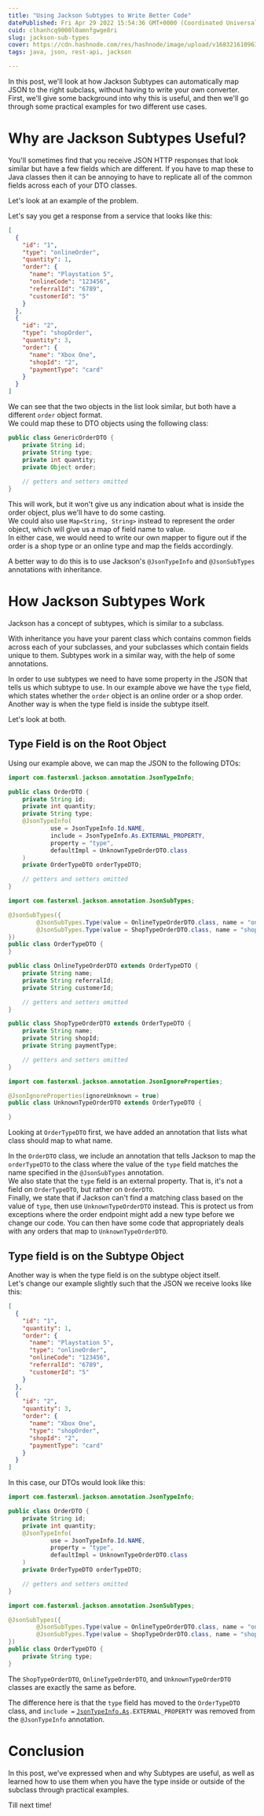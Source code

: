 ```yaml
---
title: "Using Jackson Subtypes to Write Better Code"
datePublished: Fri Apr 29 2022 15:54:36 GMT+0000 (Coordinated Universal Time)
cuid: clhanhcq9000l0amnfgwge8ri
slug: jackson-sub-types
cover: https://cdn.hashnode.com/res/hashnode/image/upload/v1683216109630/c3601d17-97ce-47f6-bf99-6b1c654ff4b8.png
tags: java, json, rest-api, jackson

---
```


In this post, we'll look at how Jackson Subtypes can automatically map JSON to the right subclass, without having to write your own converter.  
First, we'll give some background into why this is useful, and then we'll go through some practical examples for two different use cases.

# Why are Jackson Subtypes Useful?

You'll sometimes find that you receive JSON HTTP responses that look similar but have a few fields which are different. If you have to map these to Java classes then it can be annoying to have to replicate all of the common fields across each of your DTO classes.

Let's look at an example of the problem.

Let's say you get a response from a service that looks like this:

```json
[
  {
    "id": "1",
    "type": "onlineOrder",
    "quantity": 1,
    "order": {
      "name": "Playstation 5",
      "onlineCode": "123456",
      "referralId": "6789",
      "customerId": "5"
    }
  },
  {
    "id": "2",
    "type": "shopOrder",
    "quantity": 3,
    "order": {
      "name": "Xbox One",
      "shopId": "2",
      "paymentType": "card"
    }
  }
]
```

We can see that the two objects in the list look similar, but both have a different `order` object format.  
We could map these to DTO objects using the following class:

```java
public class GenericOrderDTO {
    private String id;
    private String type;
    private int quantity;
    private Object order;
    
    // getters and setters omitted
}
```

This will work, but it won't give us any indication about what is inside the order object, plus we'll have to do some casting.  
We could also use `Map<String, String>` instead to represent the order object, which will give us a map of field name to value.  
In either case, we would need to write our own mapper to figure out if the order is a shop type or an online type and map the fields accordingly.

A better way to do this is to use Jackson's `@JsonTypeInfo` and `@JsonSubTypes` annotations with inheritance.

# How Jackson Subtypes Work

Jackson has a concept of subtypes, which is similar to a subclass.

With inheritance you have your parent class which contains common fields across each of your subclasses, and your subclasses which contain fields unique to them. Subtypes work in a similar way, with the help of some annotations.

In order to use subtypes we need to have some property in the JSON that tells us which subtype to use. In our example above we have the `type` field, which states whether the `order` object is an online order or a shop order. Another way is when the type field is inside the subtype itself.

Let's look at both.

## Type Field is on the Root Object

Using our example above, we can map the JSON to the following DTOs:

```java
import com.fasterxml.jackson.annotation.JsonTypeInfo;

public class OrderDTO {
    private String id;
    private int quantity;
    private String type;
    @JsonTypeInfo(
            use = JsonTypeInfo.Id.NAME,
            include = JsonTypeInfo.As.EXTERNAL_PROPERTY,
            property = "type",
            defaultImpl = UnknownTypeOrderDTO.class
    )
    private OrderTypeDTO orderTypeDTO;

    // getters and setters omitted
}
```

```java
import com.fasterxml.jackson.annotation.JsonSubTypes;

@JsonSubTypes({
        @JsonSubTypes.Type(value = OnlineTypeOrderDTO.class, name = "onlineOrder"),
        @JsonSubTypes.Type(value = ShopTypeOrderDTO.class, name = "shopOrder")
})
public class OrderTypeDTO {
}
```

```java
public class OnlineTypeOrderDTO extends OrderTypeDTO {
    private String name;
    private String referralId;
    private String customerId;

    // getters and setters omitted
}
```

```java
public class ShopTypeOrderDTO extends OrderTypeDTO {
    private String name;
    private String shopId;
    private String paymentType;

    // getters and setters omitted
}
```

```java
import com.fasterxml.jackson.annotation.JsonIgnoreProperties;

@JsonIgnoreProperties(ignoreUnknown = true)
public class UnknownTypeOrderDTO extends OrderTypeDTO {

}
```

Looking at `OrderTypeDTO` first, we have added an annotation that lists what class should map to what name.

In the `OrderDTO` class, we include an annotation that tells Jackson to map the `orderTypeDTO` to the class where the value of the `type` field matches the name specified in the `@JsonSubTypes` annotation.  
We also state that the `type` field is an external property. That is, it's not a field on `OrderTypeDTO`, but rather on `OrderDTO`.  
Finally, we state that if Jackson can't find a matching class based on the value of `type`, then use `UnknownTypeOrderDTO` instead. This is protect us from exceptions where the order endpoint might add a new type before we change our code. You can then have some code that appropriately deals with any orders that map to `UnknownTypeOrderDTO`.

## Type field is on the Subtype Object

Another way is when the type field is on the subtype object itself.  
Let's change our example slightly such that the JSON we receive looks like this:

```json
[
  {
    "id": "1",
    "quantity": 1,
    "order": {
      "name": "Playstation 5",
      "type": "onlineOrder",
      "onlineCode": "123456",
      "referralId": "6789",
      "customerId": "5"
    }
  },
  {
    "id": "2",
    "quantity": 3,
    "order": {
      "name": "Xbox One",
      "type": "shopOrder",
      "shopId": "2",
      "paymentType": "card"
    }
  }
]
```

In this case, our DTOs would look like this:

```java
import com.fasterxml.jackson.annotation.JsonTypeInfo;

public class OrderDTO {
    private String id;
    private int quantity;
    @JsonTypeInfo(
            use = JsonTypeInfo.Id.NAME,
            property = "type",
            defaultImpl = UnknownTypeOrderDTO.class
    )
    private OrderTypeDTO orderTypeDTO;

    // getters and setters omitted
}
```

```java
import com.fasterxml.jackson.annotation.JsonSubTypes;

@JsonSubTypes({
        @JsonSubTypes.Type(value = OnlineTypeOrderDTO.class, name = "onlineOrder"),
        @JsonSubTypes.Type(value = ShopTypeOrderDTO.class, name = "shopOrder")
})
public class OrderTypeDTO {
    private String type;
}
```

The `ShopTypeOrderDTO`, `OnlineTypeOrderDTO`, and `UnknownTypeOrderDTO` classes are exactly the same as before.

The difference here is that the `type` field has moved to the `OrderTypeDTO` class, and `include =` [`JsonTypeInfo.As`](http://JsonTypeInfo.As)`.EXTERNAL_PROPERTY` was removed from the `@JsonTypeInfo` annotation.

# Conclusion

In this post, we've expressed when and why Subtypes are useful, as well as learned how to use them when you have the type inside or outside of the subclass through practical examples.

Till next time!